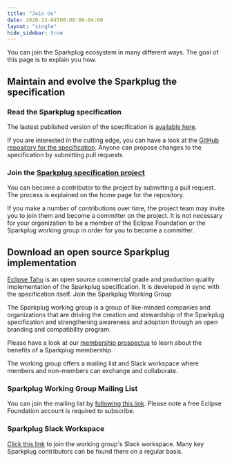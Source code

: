 ```yaml
---
title: "Join Us"
date: 2020-12-04T08:00:00-04:00
layout: "single"
hide_sidebar: true
---
```


You can join the Sparkplug ecosystem in many different ways. The goal of this page is to explain you how.

## Maintain and evolve the Sparkplug the specification

### Read the Sparkplug specification

The lastest published version of the specification is [available here](https://www.eclipse.org/tahu/spec/Sparkplug%20Topic%20Namespace%20and%20State%20ManagementV2.2-with%20appendix%20B%20format%20-%20Eclipse.pdf).

If you are interested in the cutting edge, you can have a look at the [GitHub repository for the specification](https://github.com/eclipse/sparkplug). Anyone can propose changes to the specification by submitting pull requests.

### Join the [Sparkplug specification project](https://projects.eclipse.org/projects/iot.sparkplug)

You can become a contributor to the project by submitting a pull request. The process is explained on the home page for the repository.

If you make a number of contributions over time, the project team may invite you to join them and become a committer on the project. It is not necessary for your organization to be a member of the Eclipse Foundation or the Sparkplug working group in order for you to become a committer.

## Download an open source Sparkplug implementation

[Eclipse Tahu](https://projects.eclipse.org/projects/iot.tahu) is an open source commercial grade and production quality implementation of the Sparkplug specification. It is developed in sync with the specification itself.
Join the Sparkplug Working Group

The Sparkplug working group is a group of like-minded companies and organizations that are driving the creation and stewardship of the Sparkplug specification and strengthening awareness and adoption through an open branding and compatibility program.

Please have a look at our [membership prospectus](https://f.hubspotusercontent10.net/hubfs/5413615/sparkplug-member-prospectus%202020.pdf) to learn about the benefits of a Sparkplug membership.

The working group offers a mailing list and Slack workspace where members and non-members can exchange and collaborate.

### Sparkplug Working Group Mailing List

You can join the mailing list by [following this link](https://accounts.eclipse.org/mailing-list/sparkplug-wg). Please note a free Eclipse Foundation account is required to subscribe.

### Sparkplug Slack Workspace

[Click this link](https://join.slack.com/t/eclipse-sparkplug-wg/shared_invite/zt-btcn48au-luMXPXMbMhBzS4pCaLO6_w) to join the working group's Slack workspace. Many key Sparkplug contributors can be found there on a regular basis.

